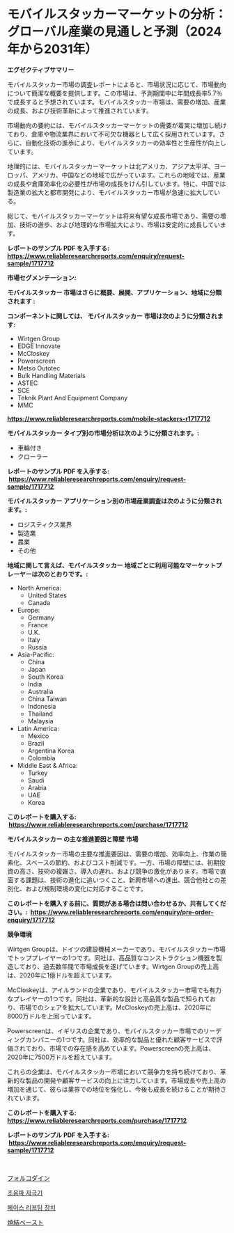 <p><h1>モバイルスタッカーマーケットの分析：グローバル産業の見通しと予測（2024年から2031年）</h1></p><p><strong>エグゼクティブサマリー</strong></p>
<p><p>モバイルスタッカー市場の調査レポートによると、市場状況に応じて、市場動向について簡潔な概要を提供します。この市場は、予測期間中に年間成長率5.7％で成長すると予想されています。モバイルスタッカー市場は、需要の増加、産業の成長、および技術革新によって推進されています。</p><p>市場動向の要約には、モバイルスタッカーマーケットの需要が着実に増加し続けており、倉庫や物流業界において不可欠な機器として広く採用されています。さらに、自動化技術の進歩により、モバイルスタッカーの効率性と生産性が向上しています。</p><p>地理的には、モバイルスタッカーマーケットは北アメリカ、アジア太平洋、ヨーロッパ、アメリカ、中国などの地域で広がっています。これらの地域では、産業の成長や倉庫効率化の必要性が市場の成長をけん引しています。特に、中国では製造業の拡大と都市開発により、モバイルスタッカー市場が急速に拡大している。</p><p>総じて、モバイルスタッカーマーケットは将来有望な成長市場であり、需要の増加、技術の進歩、および地理的な市場拡大により、市場は安定的に成長しています。</p></p>
<p><strong>レポートのサンプル PDF を入手する: <a href="https://www.reliableresearchreports.com/enquiry/request-sample/1717712">https://www.reliableresearchreports.com/enquiry/request-sample/1717712</a></strong></p>
<p><strong>市場セグメンテーション:</strong></p>
<p><strong> モバイルスタッカー 市場はさらに概要、展開、アプリケーション、地域に分類されます :</strong></p>
<p><strong>コンポーネントに関しては、 モバイルスタッカー 市場は次のように分類されます: &nbsp;</strong></p>
<p><ul><li>Wirtgen Group</li><li>EDGE Innovate</li><li>McCloskey</li><li>Powerscreen</li><li>Metso Outotec</li><li>Bulk Handling Materials</li><li>ASTEC</li><li>SCE</li><li>Teknik Plant And Equipment Company</li><li>MMC</li></ul></p>
<p><strong><a href="https://www.reliableresearchreports.com/mobile-stackers-r1717712">https://www.reliableresearchreports.com/mobile-stackers-r1717712</a></strong></p>
<p><strong> モバイルスタッカー タイプ別の市場分析は次のように分類されます。:</strong></p>
<p><ul><li>車輪付き</li><li>クローラー</li></ul></p>
<p><strong>レポートのサンプル PDF を入手する: &nbsp;<a href="https://www.reliableresearchreports.com/enquiry/request-sample/1717712">https://www.reliableresearchreports.com/enquiry/request-sample/1717712</a></strong></p>
<p><strong> モバイルスタッカー アプリケーション別の市場産業調査は次のように分類されます。:</strong></p>
<p><ul><li>ロジスティクス業界</li><li>製造業</li><li>農業</li><li>その他</li></ul></p>
<p><strong>地域に関して言えば、モバイルスタッカー 地域ごとに利用可能なマーケットプレーヤーは次のとおりです。:</strong></p>
<p><ul>
    <li>
        North America:
        <ul>
            <li>United States</li>
            <li>Canada</li>
        </ul>
    </li>
    <li>
        Europe:
        <ul>
            <li>Germany</li>
            <li>France</li>
            <li>U.K.</li>
            <li>Italy</li>
            <li>Russia</li>
        </ul>
    </li>
    <li>
        Asia-Pacific:
        <ul>
            <li>China</li>
            <li>Japan</li>
            <li>South Korea</li>
            <li>India</li>
            <li>Australia</li>
            <li>China Taiwan</li>
            <li>Indonesia</li>
            <li>Thailand</li>
            <li>Malaysia</li>
        </ul>
    </li>
    <li>
        Latin America:
        <ul>
            <li>Mexico</li>
            <li>Brazil</li>
            <li>Argentina Korea</li>
            <li>Colombia</li>
        </ul>
    </li>
    <li>
        Middle East & Africa:
        <ul>
            <li>Turkey</li>
            <li>Saudi</li>
            <li>Arabia</li>
            <li>UAE</li>
            <li>Korea</li>
        </ul>
    </li>
    </ul></p>
<p><strong>このレポートを購入する: &nbsp;<a href="https://www.reliableresearchreports.com/purchase/1717712">https://www.reliableresearchreports.com/purchase/1717712</a></strong></p>
<p><strong>モバイルスタッカー の主な推進要因と障壁 市場</strong></p>
<p><p>モバイルスタッカー市場の主要な推進要因は、需要の増加、効率向上、作業の簡素化、スペースの節約、およびコスト削減です。一方、市場の障壁には、初期投資の高さ、技術の複雑さ、導入の遅れ、および競争の激化があります。市場で直面する課題は、技術の進化に追いつくこと、新興市場への進出、競合他社との差別化、および規制環境の変化に対応することです。</p></p>
<p><strong>このレポートを購入する前に、質問がある場合は問い合わせるか、共有してください。:&nbsp; <a href="https://www.reliableresearchreports.com/enquiry/pre-order-enquiry/1717712">https://www.reliableresearchreports.com/enquiry/pre-order-enquiry/1717712</a></strong></p>
<p><strong>競争環境</strong></p>
<p><p>Wirtgen Groupは、ドイツの建設機械メーカーであり、モバイルスタッカー市場でトッププレイヤーの1つです。同社は、高品質なコンストラクション機器を製造しており、過去数年間で市場成長を遂げています。Wirtgen Groupの売上高は、2020年に1億ドルを超えています。</p><p>McCloskeyは、アイルランドの企業であり、モバイルスタッカー市場でも有力なプレイヤーの1つです。同社は、革新的な設計と高品質な製品で知られており、市場でのシェアを拡大しています。McCloskeyの売上高は、2020年に8000万ドルを上回っています。</p><p>Powerscreenは、イギリスの企業であり、モバイルスタッカー市場でのリーディングカンパニーの1つです。同社は、効率的な製品と優れた顧客サービスで評価されており、市場での存在感を高めています。Powerscreenの売上高は、2020年に7500万ドルを超えています。</p><p>これらの企業は、モバイルスタッカー市場において競争力を持ち続けており、革新的な製品の開発や顧客サービスの向上に注力しています。市場成長や売上高の増加を通じて、彼らは業界での地位を強化し、今後も成長を続けることが期待されています。</p></p>
<p><strong>このレポートを購入する: &nbsp; <a href="https://www.reliableresearchreports.com/purchase/1717712">https://www.reliableresearchreports.com/purchase/1717712</a></strong></p>
<p><strong>レポートのサンプル PDF を入手する: &nbsp;<a href="https://www.reliableresearchreports.com/enquiry/request-sample/1717712">https://www.reliableresearchreports.com/enquiry/request-sample/1717712</a></strong><strong></strong></p>
<p>&nbsp;</p>
<p><p><a href="https://medium.com/@wadeavis5656202/%E3%83%95%E3%83%AB%E3%82%B3%E3%82%B8%E3%83%B3%E5%B8%82%E5%A0%B4%E3%81%AE%E5%8B%95%E5%90%91%E3%81%A8%E5%B8%82%E5%A0%B4%E5%88%86%E6%9E%90%E3%81%AF-2024%E5%B9%B4%E3%81%8B%E3%82%892031%E5%B9%B4%E3%81%BE%E3%81%A7%E3%81%AE%E6%9C%9F%E9%96%93%E3%81%AB%E4%BA%88%E6%B8%AC%E3%81%95%E3%82%8C%E3%81%A6%E3%81%84%E3%81%BE%E3%81%99-039ae2b08242">フォルコダイン</a></p><p><a href="https://medium.com/@pyscho67867/%EC%B4%88%EC%9D%8C%ED%8C%8C-%EC%9E%90%EA%B7%B9%EA%B8%B0-%EC%8B%9C%EC%9E%A5-%EB%A9%94%ED%8A%B8%EB%A6%AD%EC%8A%A4%EC%9D%98-%ED%95%B4%EB%8F%85-%EC%8B%9C%EC%9E%A5-%EC%A0%90%EC%9C%A0%EC%9C%A8-%EC%B6%94%EC%84%B8-%EB%B0%8F-%EC%84%B1%EC%9E%A5-%ED%8C%A8%ED%84%B4-811d2006c7a6">초음파 자극기</a></p><p><a href="https://medium.com/@davionolson1/%ED%8E%98%EC%9D%B4%EC%8A%A4-%EB%A6%AC%ED%94%84%ED%8C%85-%EA%B8%B0%EA%B8%B0-%EC%8B%9C%EC%9E%A5-%EC%A0%90%EC%9C%A0%EC%9C%A8-%EB%B3%80%ED%99%94-%EB%B0%8F-%EC%8B%9C%EC%9E%A5-%EC%84%B1%EC%9E%A5-%ED%8A%B8%EB%A0%8C%EB%93%9C-2024-2031-9547856fa308">페이스 리프팅 장치</a></p><p><a href="https://medium.com/@lewis15david/%E7%84%BC%E7%B5%90%E3%83%9A%E3%83%BC%E3%82%B9%E3%83%88%E5%B8%82%E5%A0%B4%E3%81%AE%E5%B1%95%E6%9C%9B-%E6%A5%AD%E7%95%8C%E6%A6%82%E8%A6%81%E3%81%A8%E4%BA%88%E6%B8%AC-2024%E5%B9%B4%E3%81%8B%E3%82%892031%E5%B9%B4%E3%81%BE%E3%81%A7-b88964d77ba2">焼結ペースト</a></p></p>